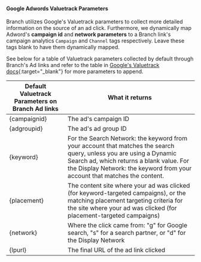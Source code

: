 #### Google Adwords Valuetrack Parameters

Branch utilizes Google's Valuetrack parameters to collect more detailed information on the source of an ad click. Furthermore, we dynamically map Adword's **campaign id** and **network parameters** to a Branch link's campaign analytics `Campaign` and `Channel` tags respectively. Leave these tags blank to have them dynamically mapped.

See below for a table of Valuetrack parameters collected by default through Branch's Ad links and refer to the table in [Google's Valuetrack docs](https://support.google.com/adwords/answer/6305348){:target="_blank"} for more parameters to append.

Default Valuetrack Parameters on Branch Ad links | What it returns
--- | ---
\{campaignid\} | The ad's campaign ID
\{adgroupid\} | The ad's ad group ID
\{keyword\} | For the Search Network: the keyword from your account that matches the search query, unless you are using a Dynamic Search ad, which returns a blank value. For the Display Network: the keyword from your account that matches the content.
\{placement\} | The content site where your ad was clicked (for keyword-targeted campaigns), or the matching placement targeting criteria for the site where your ad was clicked (for placement-targeted campaigns)
\{network\} | Where the click came from: "g" for Google search, "s" for a search partner, or "d" for the Display Network
\{lpurl\} | The final URL of the ad link clicked

